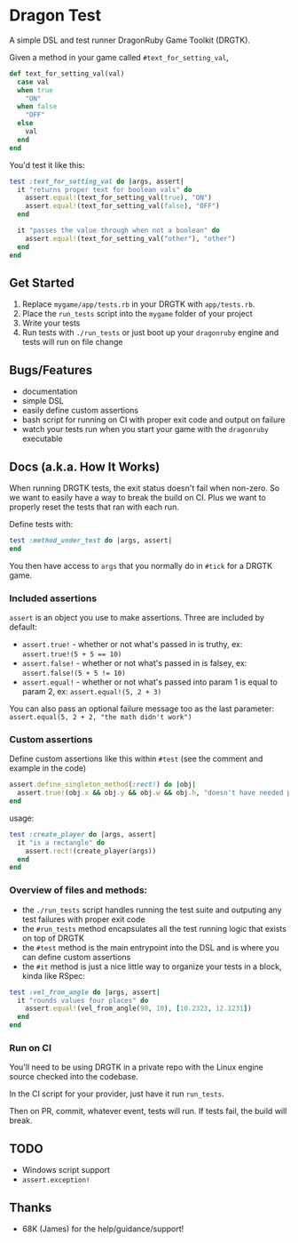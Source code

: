 # Dragon Test

A simple DSL and test runner DragonRuby Game Toolkit (DRGTK).

Given a method in your game called `#text_for_setting_val`,

``` ruby
def text_for_setting_val(val)
  case val
  when true
    "ON"
  when false
    "OFF"
  else
    val
  end
end
```

You'd test it like this:

``` ruby
test :text_for_setting_val do |args, assert|
  it "returns proper text for boolean vals" do
    assert.equal!(text_for_setting_val(true), "ON")
    assert.equal!(text_for_setting_val(false), "OFF")
  end

  it "passes the value through when not a boolean" do
    assert.equal!(text_for_setting_val("other"), "other")
  end
end
```

## Get Started

1. Replace `mygame/app/tests.rb` in your DRGTK with `app/tests.rb`.
2. Place the `run_tests` script into the `mygame` folder of your project
3. Write your tests
4. Run tests with `./run_tests` or just boot up your `dragonruby` engine and tests will run on file change

## Bugs/Features

- documentation
- simple DSL
- easily define custom assertions
- bash script for running on CI with proper exit code and output on failure
- watch your tests run when you start your game with the `dragonruby` executable

## Docs (a.k.a. How It Works)

When running DRGTK tests, the exit status doesn't fail when non-zero. So we want to easily have a way to break the build on CI. Plus we want to properly reset the tests that ran with each run.

Define tests with:

``` ruby
test :method_under_test do |args, assert|
end
```

You then have access to `args` that you normally do in `#tick` for a DRGTK game.

### Included assertions

`assert` is an object you use to make assertions. Three are included by default:

- `assert.true!` - whether or not what's passed in is truthy, ex: `assert.true!(5 + 5 == 10)`
- `assert.false!` - whether or not what's passed in is falsey, ex: `assert.false!(5 + 5 != 10)`
- `assert.equal!` - whether or not what's passed into param 1 is equal to param 2, ex: `assert.equal!(5, 2 + 3)`

You can also pass an optional failure message too as the last parameter: `assert.equal(5, 2 + 2, "the math didn't work")`


### Custom assertions

Define custom assertions like this within `#test` (see the comment and example in the code)

``` ruby
assert.define_singleton_method(:rect!) do |obj|
  assert.true!(obj.x && obj.y && obj.w && obj.h, "doesn't have needed properties to be a rectangle")
end
```

usage:

``` ruby
test :create_player do |args, assert|
  it "is a rectangle" do
    assert.rect!(create_player(args))
  end
end
```

### Overview of files and methods:

- the `./run_tests` script handles running the test suite and outputing any test failures with proper exit code
- the `#run_tests` method encapsulates all the test running logic that exists on top of DRGTK
- the `#test` method is the main entrypoint into the DSL and is where you can define custom assertions
- the `#it` method is just a nice little way to organize your tests in a block, kinda like RSpec:

``` ruby
test :vel_from_angle do |args, assert|
  it "rounds values four places" do
    assert.equal!(vel_from_angle(90, 10), [10.2323, 12.1231])
  end
end
```

### Run on CI

You'll need to be using DRGTK in a private repo with the Linux engine source checked into the codebase.

In the CI script for your provider, just have it run `run_tests`.

Then on PR, commit, whatever event, tests will run. If tests fail, the build will break.

## TODO

- Windows script support
- `assert.exception!`

## Thanks

- 68K (James) for the help/guidance/support!
